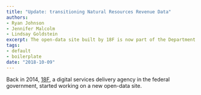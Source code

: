 ```yaml
---
title: "Update: transitioning Natural Resources Revenue Data"
authors: 
- Ryan Johnson
- Jennifer Malcolm
- Lindsay Goldstein
excerpt: The open-data site built by 18F is now part of the Department of the Interior.
tags:
- default
- boilerplate
date: "2018-10-09"
---
```


Back in 2014, [18F](https://18f.gsa.gov/), a digital services delivery agency in the federal government, started working on a new open-data site. 
